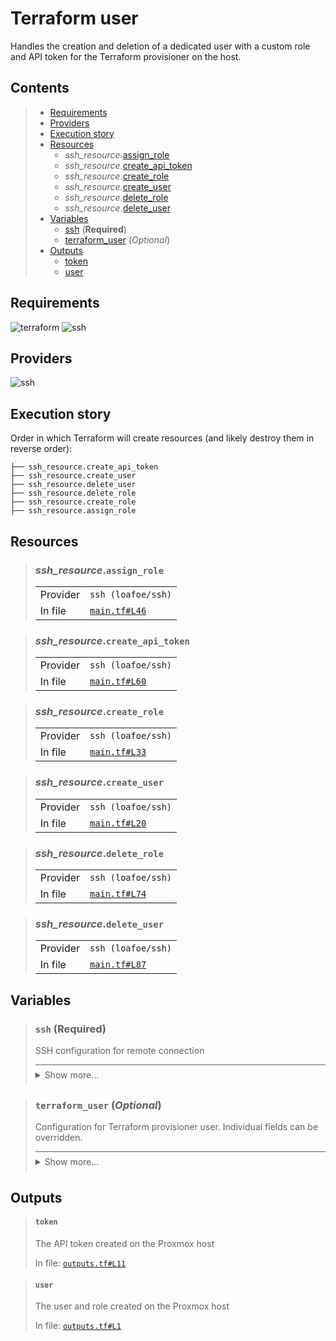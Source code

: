 # Terraform user

Handles the creation and deletion of a dedicated user with a custom role
and API token for the Terraform provisioner on the host.

## Contents

<blockquote><!-- contents:start -->

- [Requirements](#requirements)
- [Providers](#providers)
- [Execution story](#execution-story)
- [Resources](#resources)
  - _ssh_resource_.[assign_role](#ssh_resourceassign_role)
  - _ssh_resource_.[create_api_token](#ssh_resourcecreate_api_token)
  - _ssh_resource_.[create_role](#ssh_resourcecreate_role)
  - _ssh_resource_.[create_user](#ssh_resourcecreate_user)
  - _ssh_resource_.[delete_role](#ssh_resourcedelete_role)
  - _ssh_resource_.[delete_user](#ssh_resourcedelete_user)
- [Variables](#variables)
  - [ssh](#ssh-required) (**Required**)
  - [terraform_user](#terraform_user-optional) (*Optional*)
- [Outputs](#outputs)
  - [token](#token)
  - [user](#user)
</blockquote><!-- contents:end -->

## Requirements
  
![terraform](https://img.shields.io/badge/terraform->=1.8.0-d3287d?logo=terraform)
![ssh](https://img.shields.io/badge/ssh-~>2.7-4fa4f9?logo=ssh)

## Providers
  
![ssh](https://img.shields.io/badge/ssh-2.7.0-4fa4f9)

## Execution story

Order in which Terraform will create resources (and likely destroy them in reverse order):
```
├── ssh_resource.create_api_token
├── ssh_resource.create_user
├── ssh_resource.delete_user
├── ssh_resource.delete_role
├── ssh_resource.create_role
├── ssh_resource.assign_role
```

## Resources
  
<blockquote><!-- resource:"ssh_resource.assign_role":start -->

### _ssh_resource_.`assign_role`
      
  <table>
    <tr>
      <td>Provider</td>
      <td><code>ssh (loafoe/ssh)</code></td>
    </tr>
    <tr>
      <td>In file</td>
      <td><a href="./main.tf#L46"><code>main.tf#L46</code></a></td>
    </tr>
  </table>
</blockquote><!-- resource:"ssh_resource.assign_role":end -->
<blockquote><!-- resource:"ssh_resource.create_api_token":start -->

### _ssh_resource_.`create_api_token`
      
  <table>
    <tr>
      <td>Provider</td>
      <td><code>ssh (loafoe/ssh)</code></td>
    </tr>
    <tr>
      <td>In file</td>
      <td><a href="./main.tf#L60"><code>main.tf#L60</code></a></td>
    </tr>
  </table>
</blockquote><!-- resource:"ssh_resource.create_api_token":end -->
<blockquote><!-- resource:"ssh_resource.create_role":start -->

### _ssh_resource_.`create_role`
      
  <table>
    <tr>
      <td>Provider</td>
      <td><code>ssh (loafoe/ssh)</code></td>
    </tr>
    <tr>
      <td>In file</td>
      <td><a href="./main.tf#L33"><code>main.tf#L33</code></a></td>
    </tr>
  </table>
</blockquote><!-- resource:"ssh_resource.create_role":end -->
<blockquote><!-- resource:"ssh_resource.create_user":start -->

### _ssh_resource_.`create_user`
      
  <table>
    <tr>
      <td>Provider</td>
      <td><code>ssh (loafoe/ssh)</code></td>
    </tr>
    <tr>
      <td>In file</td>
      <td><a href="./main.tf#L20"><code>main.tf#L20</code></a></td>
    </tr>
  </table>
</blockquote><!-- resource:"ssh_resource.create_user":end -->
<blockquote><!-- resource:"ssh_resource.delete_role":start -->

### _ssh_resource_.`delete_role`
      
  <table>
    <tr>
      <td>Provider</td>
      <td><code>ssh (loafoe/ssh)</code></td>
    </tr>
    <tr>
      <td>In file</td>
      <td><a href="./main.tf#L74"><code>main.tf#L74</code></a></td>
    </tr>
  </table>
</blockquote><!-- resource:"ssh_resource.delete_role":end -->
<blockquote><!-- resource:"ssh_resource.delete_user":start -->

### _ssh_resource_.`delete_user`
      
  <table>
    <tr>
      <td>Provider</td>
      <td><code>ssh (loafoe/ssh)</code></td>
    </tr>
    <tr>
      <td>In file</td>
      <td><a href="./main.tf#L87"><code>main.tf#L87</code></a></td>
    </tr>
  </table>
</blockquote><!-- resource:"ssh_resource.delete_user":end -->

## Variables
  
<blockquote><!-- variable:"ssh":start -->

### `ssh` (**Required**)

SSH configuration for remote connection

<details style="border-top-color: inherit; border-top-width: 0.1em; border-top-style: solid; padding-top: 0.5em; padding-bottom: 0.5em;">
  <summary>Show more...</summary>

  **Type**:
  ```hcl
  object({
    host    = string
    user    = string
    id_file = optional(string, "~/.ssh/id_rsa")
  })
  ```
  In file: <a href="./variables.tf#L1"><code>variables.tf#L1</code></a>

</details>
</blockquote><!-- variable:"ssh":end -->
<blockquote><!-- variable:"terraform_user":start -->

### `terraform_user` (*Optional*)

Configuration for Terraform provisioner user. Individual fields can be overridden.

<details style="border-top-color: inherit; border-top-width: 0.1em; border-top-style: solid; padding-top: 0.5em; padding-bottom: 0.5em;">
  <summary>Show more...</summary>

  **Type**:
  ```hcl
  object({
    name    = optional(string, "terraform@pve")
    comment = optional(string, "Terraform automation user")
    role = object({
      name = optional(string, "TerraformProv")
      privileges = optional(list(string), [
        "VM.Allocate",
        "VM.Clone",
        "VM.Audit",
        "VM.Config.HWType",
        "VM.Config.Disk",
        "VM.Config.CPU",
        "VM.Config.Memory",
        "VM.Config.Network",
        "VM.Config.Cloudinit",
        "VM.Config.Options",
        "VM.PowerMgmt",
        "VM.Monitor",
        "Datastore.Allocate",
        "Datastore.AllocateSpace",
        "Datastore.AllocateTemplate",
        "Datastore.Audit",
        "SDN.Use",
        "Sys.Audit",
        "Sys.Modify",
        "Mapping.Use",
        "Mapping.Modify"
      ])
    })
    token = object({
      name    = optional(string, "terraform-token")
      comment = optional(string, "Terraform automation user API token")
    })
  })
  ```
  **Default**:
  ```json
  {
  "role": {},
  "token": {}
}
  ```
  In file: <a href="./variables.tf#L14"><code>variables.tf#L14</code></a>

</details>
</blockquote><!-- variable:"terraform_user":end -->

## Outputs
  
<blockquote><!-- output:"token":start -->

#### `token`

The API token created on the Proxmox host

In file: <a href="./outputs.tf#L11"><code>outputs.tf#L11</code></a>
</blockquote><!-- output:"token":end -->
<blockquote><!-- output:"user":start -->

#### `user`

The user and role created on the Proxmox host

In file: <a href="./outputs.tf#L1"><code>outputs.tf#L1</code></a>
</blockquote><!-- output:"user":end -->